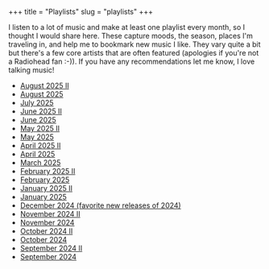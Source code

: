 +++
title = "Playlists"
slug = "playlists"
+++

I listen to a lot of music and make at least one playlist every month, so I thought I would share here. These capture moods, the season, places I'm traveling in, and help me to bookmark new music I like. They vary quite a bit but there's a few core artists that are often featured (apologies if you're not a Radiohead fan :-)). If you have any recommendations let me know, I love talking music!

- [August 2025 II](https://music.apple.com/ca/playlist/august-ii-2025/pl.u-gxblkLDCbrqXeZ)
- [August 2025](https://music.apple.com/ca/playlist/august-2025/pl.u-jV89b79CDz5kE3)
- [July 2025](https://music.apple.com/ca/playlist/july/pl.u-kv9lbKdCJ0gdx6)
- [June 2025 II](https://music.apple.com/ca/playlist/june-ii/pl.u-2aoqXEyFGpK5Ee)
- [June 2025](https://music.apple.com/ca/playlist/june/pl.u-gxblk84tbrqXeZ)
- [May 2025 II](https://music.apple.com/ca/playlist/may-ii/pl.u-jV89bojTDz5kE3)
- [May 2025](https://music.apple.com/ca/playlist/may/pl.u-GgA5eozsoyNlMp)
- [April 2025 II](https://music.apple.com/ca/playlist/april-ii/pl.u-jV89bepTDz5kE3)
- [April 2025](https://music.apple.com/ca/playlist/april/pl.u-GgA5eY6toyNlMp)
- [March 2025](https://music.apple.com/ca/playlist/march/pl.u-NpXm9Y3I4bDZz7)
- [February 2025 II](https://music.apple.com/ca/playlist/february-ii/pl.u-jV89begFDz5kE3)
- [February 2025](https://music.apple.com/ca/playlist/february/pl.u-GgA5eYbCoyNlMp)
- [January 2025 II](https://music.apple.com/ca/playlist/january-ii/pl.u-jV89bNJFDz5kE3)
- [January 2025](https://music.apple.com/ca/playlist/january/pl.u-GgA5eVgSoyNlMp)
- [December 2024 (favorite new releases of 2024)](https://music.apple.com/ca/playlist/december-fave-releases-in-2024/pl.u-NpXm9qku4bDZz7)
- [November 2024 II](https://music.apple.com/ca/playlist/november-ii/pl.u-WabZ69YheZbXoY)
- [November 2024](https://music.apple.com/ca/playlist/november/pl.u-8aAVXGlfvb8Gkr)
- [October 2024 II](https://music.apple.com/ca/playlist/october-ii/pl.u-GgA5eNVioyNlMp)
- [October 2024](https://music.apple.com/ca/playlist/october/pl.u-NpXm9RgT4bDZz7)
- [September 2024 II](https://music.apple.com/ca/playlist/september-ii/pl.u-WabZ6BaFeZbXoY)
- [September 2024](https://music.apple.com/ca/playlist/start-of-fall-end-of-mosquitoes/pl.u-8aAVZ6jHvb8Gkr)